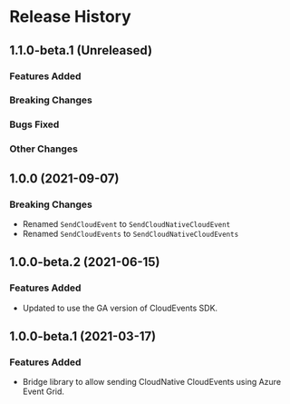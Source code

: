 # Release History

## 1.1.0-beta.1 (Unreleased)

### Features Added

### Breaking Changes

### Bugs Fixed

### Other Changes

## 1.0.0 (2021-09-07)

### Breaking Changes
- Renamed `SendCloudEvent` to `SendCloudNativeCloudEvent`
- Renamed `SendCloudEvents` to `SendCloudNativeCloudEvents`

## 1.0.0-beta.2 (2021-06-15)

### Features Added

- Updated to use the GA version of CloudEvents SDK.

## 1.0.0-beta.1 (2021-03-17)

### Features Added

- Bridge library to allow sending CloudNative CloudEvents using Azure Event Grid.
